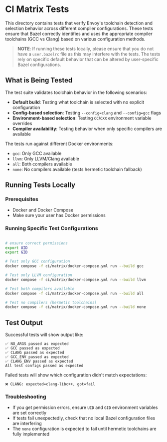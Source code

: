 # CI Matrix Tests

This directory contains tests that verify Envoy's toolchain detection and selection behavior across different compiler configurations. These tests ensure that Bazel correctly identifies and uses the appropriate compiler toolchains (GCC vs Clang) based on various configuration methods.

> **NOTE**: If running these tests locally, please ensure that you do not have a `user.bazelrc` file as this may interfere with the tests. The tests rely on specific default behavior that can be altered by user-specific Bazel configurations.

## What is Being Tested

The test suite validates toolchain behavior in the following scenarios:

- **Default build**: Testing what toolchain is selected with no explicit configuration
- **Config-based selection**: Testing `--config=clang` and `--config=gcc` flags
- **Environment-based selection**: Testing `CC`/`CXX` environment variable overrides
- **Compiler availability**: Testing behavior when only specific compilers are available

The tests run against different Docker environments:
- `gcc`: Only GCC available
- `llvm`: Only LLVM/Clang available
- `all`: Both compilers available
- `none`: No compilers available (tests hermetic toolchain fallback)

## Running Tests Locally

### Prerequisites

- Docker and Docker Compose
- Make sure your user has Docker permissions

### Running Specific Test Configurations

```bash

# ensure correct permissions
export UID
export GID

# Test only GCC configuration
docker compose -f ci/matrix/docker-compose.yml run --build gcc

# Test only LLVM configuration
docker compose -f ci/matrix/docker-compose.yml run --build llvm

# Test both compilers available
docker compose -f ci/matrix/docker-compose.yml run --build all

# Test no compilers (hermetic toolchains)
docker compose -f ci/matrix/docker-compose.yml run --build none
```

## Test Output

Successful tests will show output like:
```
✅ NO_ARGS passed as expected
✅ GCC passed as expected
✅ CLANG passed as expected
✅ GCC_ENV passed as expected
✅ CLANG_ENV passed as expected
All test configs passed as expected
```

Failed tests will show which configuration didn't match expectations:
```
❌ CLANG: expected=clang-libc++, got=fail
```

### Troubleshooting

- If you get permission errors, ensure `UID` and `GID` environment variables are set correctly
- If tests fail unexpectedly, check that no local Bazel configuration files are interfering
- The `none` configuration is expected to fail until hermetic toolchains are fully implemented
